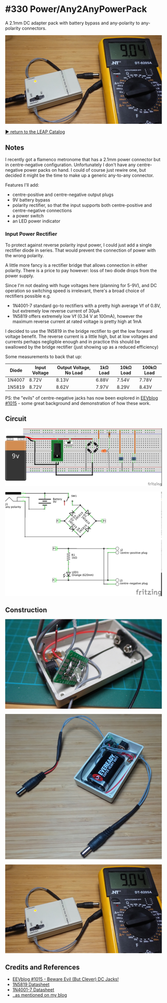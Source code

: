 # #330 Power/Any2AnyPowerPack

A 2.1mm DC adapter pack with battery bypass and any-polarity to any-polarity connectors.

![Build](./assets/Any2AnyPowerPack_build.jpg?raw=true)

[:arrow_forward: return to the LEAP Catalog](http://leap.tardate.com)

## Notes

I recently got a flamenco metronome that has a 2.1mm power connector but in centre-negative configuration.
Unfortunately I don't have any centre-negative power packs on hand. I could of course just rewire one,
but decided it might be the time to make up a generic any-to-any connector.

Features I'll add:

* centre-positive and centre-negative output plugs
* 9V battery bypass
* polarity rectifier, so that the input supports both centre-positive and centre-negative connections
* a power switch
* an LED power indicator

### Input Power Rectifier

To protect against reverse polarity input power, I could just add a single rectifier diode in series.
That would prevent the connection of power with the wrong polarity.

A little more fancy is a rectifier bridge that allows connection in either polarity.
There is a price to pay however: loss of two diode drops from the power supply.

Since I'm not dealing with huge voltages here (planning for 5-9V), and DC operation so switching speed is irrelevant,
there's a broad choice of rectifiers possible e.g.

* 1N4001-7 standard go-to rectifiers with a pretty high average Vf of 0.8V, but extremely low reverse current of 30µA
* 1N5819 offers extremely low Vf (0.34 V at 100mA), however the maximum reverse current at rated voltage is pretty high at 1mA

I decided to use the 1N5819 in the bridge rectifier to get the low forward voltage benefit.
The reverse current is a little high, but at low voltages and currents perhaps negligible enough and in practice this
should be swallowed by the bridge rectifier (just showing up as a reduced efficiency)

Some measurements to back that up:


| Diode  | Input Voltage | Output Voltage, No Load | 1kΩ Load | 10kΩ Load | 100kΩ Load |
|--------|---------------|-------------------------|----------|-----------|------------|
| 1N4007 | 8.72V         | 8.13V                   | 6.88V    | 7.54V     | 7.78V      |
| 1N5819 | 8.72V         | 8.62V                   | 7.97V    | 8.29V     | 8.43V      |


PS: the "evils" of centre-negative jacks has now been explored in [EEVblog #1015](https://www.youtube.com/watch?v=ix2fR-rh1vc) - some great background
and demonstration of how these work.

## Circuit

![Breadboard](./assets/Any2AnyPowerPack_bb.jpg?raw=true)

![Schematic](./assets/Any2AnyPowerPack_schematic.jpg?raw=true)

## Construction

![Any2AnyPowerPack_construction_1](./assets/Any2AnyPowerPack_construction_1.jpg?raw=true)

![Any2AnyPowerPack_construction_2](./assets/Any2AnyPowerPack_construction_2.jpg?raw=true)

![Build](./assets/Any2AnyPowerPack_build.jpg?raw=true)

## Credits and References
* [EEVblog #1015 - Beware Evil (But Clever) DC Jacks!](https://www.youtube.com/watch?v=ix2fR-rh1vc)
* [1N5819 Datasheet](http://www.futurlec.com/Diodes/1N5819.shtml)
* [1N4001-7 Datasheet](http://www.futurlec.com/Diodes/1N4001.shtml)
* [..as mentioned on my blog](https://blog.tardate.com/2017/08/leap330-any-to-an-polarity-dc-power-adapter.html)
